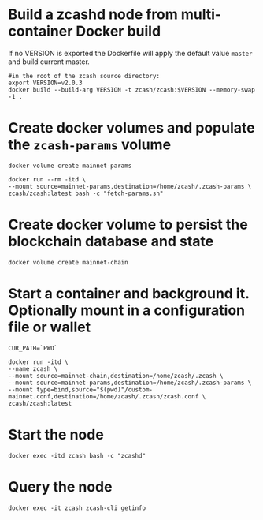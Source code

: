 # Build a zcashd node from multi-container Docker build

If no VERSION is exported the Dockerfile will apply the default value `master` and build current master.

```
#in the root of the zcash source directory:
export VERSION=v2.0.3
docker build --build-arg VERSION -t zcash/zcash:$VERSION --memory-swap -1 .
```

# Create docker volumes and populate the `zcash-params` volume
```
docker volume create mainnet-params

docker run --rm -itd \
--mount source=mainnet-params,destination=/home/zcash/.zcash-params \
zcash/zcash:latest bash -c "fetch-params.sh"
```

# Create docker volume to persist the blockchain database and state 
```
docker volume create mainnet-chain
```

# Start a container and background it. Optionally mount in a configuration file or wallet
```
CUR_PATH=`PWD`

docker run -itd \
--name zcash \
--mount source=mainnet-chain,destination=/home/zcash/.zcash \
--mount source=mainnet-params,destination=/home/zcash/.zcash-params \
--mount type=bind,source="$(pwd)"/custom-mainnet.conf,destination=/home/zcash/.zcash/zcash.conf \
zcash/zcash:latest
```

# Start the node
```
docker exec -itd zcash bash -c "zcashd"
```

# Query the node
```
docker exec -it zcash zcash-cli getinfo
```
